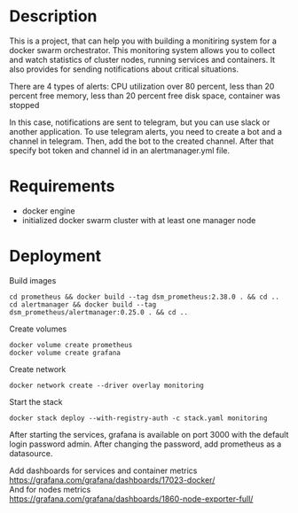 # Description
This is a project, that can help you with building a monitiring system for a docker swarm orchestrator.
This monitoring system allows you to collect and watch statistics of cluster nodes, running services and containers.
It also provides for sending notifications about critical situations.

There are 4 types of alerts: CPU utilization over 80 percent, less than 20 percent free memory, less than 20 percent free disk space, container was stopped

In this case, notifications are sent to telegram, but you can use slack or another application. To use telegram alerts, you need to create a bot and a channel in telegram. Then, add the bot to the created channel. After that specify bot token and channel id in an alertmanager.yml file.
# Requirements
- docker engine
- initialized docker swarm cluster with at least one manager node
# Deployment
Build images
```
cd prometheus && docker build --tag dsm_prometheus:2.38.0 . && cd ..
cd alertmanager && docker build --tag dsm_prometheus/alertmanager:0.25.0 . && cd ..
```
Create volumes
```
docker volume create prometheus
docker volume create grafana
```
Create network
```
docker network create --driver overlay monitoring
```
Start the stack
```
docker stack deploy --with-registry-auth -c stack.yaml monitoring
```
After starting the services, grafana is available on port 3000 with the default login password admin. After changing the password, add prometheus as a datasource.

Add dashboards for services and container metrics\
https://grafana.com/grafana/dashboards/17023-docker/ \
And for nodes metrics\
https://grafana.com/grafana/dashboards/1860-node-exporter-full/
